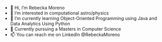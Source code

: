 - 👋 Hi, I’m Rebecka Moreno 
- 👀 I’m interested in computational astro/physics 
- 🌱 I’m currently learning Object-Oriented Programming using Java and Data Analytics Using Python 
- 🏫 Currently pursuing a Masters in Computer Science 
- 📫 You can reach me on LinkedIn @RebeckaMoreno

<!---
withaknotanh/withaknotanh is a ✨ special ✨ repository because its `README.md` (this file) appears on your GitHub profile.
You can click the Preview link to take a look at your changes.
--->

